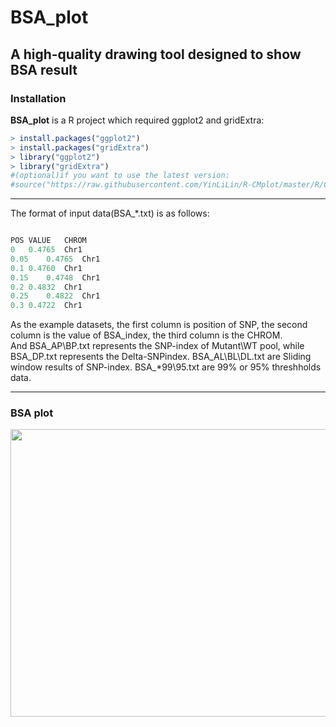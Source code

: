 BSA_plot
=========

## A high-quality drawing tool designed to show BSA result

### Installation

**BSA_plot** is a R project which required ggplot2 and gridExtra:

```r
> install.packages("ggplot2")
> install.packages("gridExtra")
> library("ggplot2")
> library("gridExtra")
#(optional)if you want to use the latest version:
#source("https://raw.githubusercontent.com/YinLiLin/R-CMplot/master/R/CMplot.r")
```

---

The format of input data(BSA_*.txt) is as follows:

```r

POS	VALUE	CHROM
0	0.4765	Chr1
0.05	0.4765	Chr1
0.1	0.4760	Chr1
0.15	0.4748	Chr1
0.2	0.4832	Chr1
0.25	0.4822	Chr1
0.3	0.4722	Chr1

```

As the example datasets, the first column is position of SNP, the second column is the value of BSA_index,   the third column is the CHROM.  
And BSA_AP\BP.txt  represents the SNP-index of Mutant\WT pool,  while BSA_DP.txt  represents the Delta-SNPindex.
BSA_AL\BL\DL.txt are Sliding window results of SNP-index.
BSA_*99\95.txt are 99% or 95% threshholds data.

---
### BSA plot

<p align="center">
<a href="https://raw.githubusercontent.com/YinLiLin/R-CMplot/master/Figure/illumilla_60K.jpg">
<img src="Figure/illumilla_60K.jpg" height="460px" width="680px">
</a>
</p>
